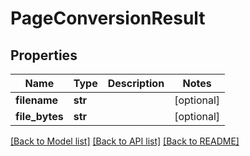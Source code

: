 # PageConversionResult

## Properties
Name | Type | Description | Notes
------------ | ------------- | ------------- | -------------
**filename** | **str** |  | [optional] 
**file_bytes** | **str** |  | [optional] 

[[Back to Model list]](../README.md#documentation-for-models) [[Back to API list]](../README.md#documentation-for-api-endpoints) [[Back to README]](../README.md)


